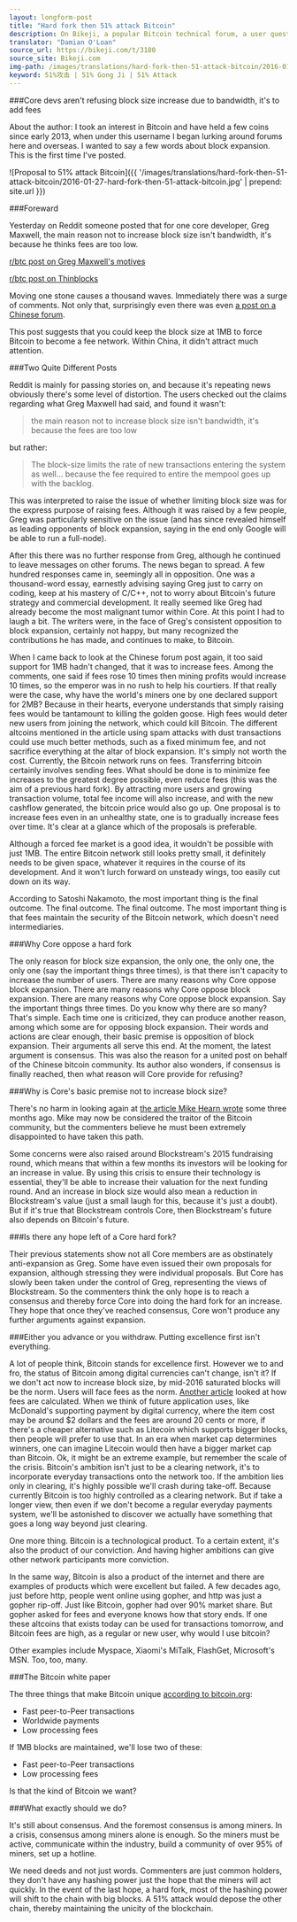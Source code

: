 ```yaml
---
layout: longform-post
title: "Hard fork then 51% attack Bitcoin"
description: On Bikeji, a popular Bitcoin technical forum, a user questions the motives behind reluctance to increase block size and shows the extreme measures being proposed by alienated Chinese bitcoin users
translator: "Damian O'Loan"
source_url: https://bikeji.com/t/3180
source_site: Bikeji.com
img-path: /images/translations/hard-fork-then-51-attack-bitcoin/2016-01-27-hard-fork-then-51-attack-bitcoin.jpg
keyword: 51%攻击 | 51% Gong Ji | 51% Attack
---
```

###Core devs aren't refusing block size increase due to bandwidth, it's to add fees

About the author: I took an interest in Bitcoin and have held a few coins since early 2013, when under this username I began lurking around forums here and overseas. I wanted to say a few words about block expansion. This is the first time I've posted.

![Proposal to 51% attack Bitcoin]({{ '/images/translations/hard-fork-then-51-attack-bitcoin/2016-01-27-hard-fork-then-51-attack-bitcoin.jpg' | prepend: site.url }})

###Foreward

Yesterday on Reddit someone posted that for one core developer, Greg Maxwell, the main reason not to increase block size isn't bandwidth, it's because he thinks fees are too low.

<a href="https://www.reddit.com/r/btc/comments/42hl7g/greg_maxwell_admits_the_main_reason_for_the_block/" title="Reddit post on Greg Maxwell's motives">r/btc post on Greg Maxwell's motives</a>

<a href="https://www.reddit.com/r/btc/comments/42cxl9/xtreme_thinblocks/cza9ddu" title="Reddit post on Thinblocks">r/btc post on Thinblocks</a>

Moving one stone causes a thousand waves. Immediately there was a surge of comments. Not only that, surprisingly even there was even <a href="http://www.8btc.com/bitcoin-kuorongbenzhi" title="8btc post on motives behind block increase refusal">a post on a Chinese forum</a>.

This post suggests that you could keep the block size at 1MB to force Bitcoin to become a fee network. Within China, it didn't attract much attention.

###Two Quite Different Posts

Reddit is mainly for passing stories on, and because it's repeating news obviously there's some level of distortion. The users checked out the claims regarding what Greg Maxwell had said, and found it wasn't:

> the main reason not to increase block size isn't bandwidth, it's because the fees are too low

but rather:

> The block-size limits the rate of new transactions entering the system as well... because the fee required to entire the mempool goes up with the backlog.

This was interpreted to raise the issue of whether limiting block size was for the express purpose of raising fees. Although it was raised by a few people, Greg was particularly sensitive on the issue (and has since revealed himself as leading opponents of block expansion, saying in the end only Google will be able to run a full-node).

After this there was no further response from Greg, although he continued to leave messages on other forums. The news began to spread. A few hundred responses came in, seemingly all in opposition. One was a thousand-word essay, earnestly advising saying Greg just to carry on coding, keep at his mastery of C/C++, not to worry about Bitcoin's future strategy and commercial development. It really seemed like Greg had already become the most malignant tumor within Core. At this point I had to laugh a bit. The writers were, in the face of Greg's consistent opposition to block expansion, certainly not happy, but many recognized the contributions he has made, and continues to make, to Bitcoin.

When I came back to look at the Chinese forum post again, it too said support for 1MB hadn't changed, that it was to increase fees. Among the comments, one said if fees rose 10 times then mining profits would increase 10 times, so the emperor was in no rush to help his courtiers. If that really were the case, why have the world's miners one by one declared support for 2MB? Because in their hearts, everyone understands that simply raising fees would be tantamount to killing the golden goose. High fees would deter new users from joining the network, which could kill Bitcoin. The different altcoins mentioned in the article using spam attacks with dust transactions could use much better methods, such as a fixed minimum fee, and not sacrifice everything at the altar of block expansion. It's simply not worth the cost. Currently, the Bitcoin network runs on fees. Transferring bitcoin certainly involves sending fees. What should be done is to minimize fee increases to the greatest degree possible, even reduce fees (this was the aim of a previous hard fork). By attracting more users and growing transaction volume, total fee income will also increase, and with the new cashflow generated, the bitcoin price would also go up. One proposal is to increase fees even in an unhealthy state, one is to gradually increase fees over time. It's clear at a glance which of the proposals is preferable.

Although a forced fee market is a good idea, it wouldn't be possible with just 1MB. The entire Bitcoin network still looks pretty small, it definitely needs to be given space, whatever it requires in the course of its development. And it won't lurch forward on unsteady wings, too easily cut down on its way.

According to Satoshi Nakamoto, the most important thing is the final outcome. The final outcome. The final outcome. The most important thing is that fees maintain the security of the Bitcoin network, which doesn't need intermediaries.

###Why Core oppose a hard fork

The only reason for block size expansion, the only one, the only one, the only one (say the important things three times), is that there isn't capacity to increase the number of users. There are many reasons why Core oppose block expansion. There are many reasons why Core oppose block expansion. There are many reasons why Core oppose block expansion. Say the important things three times. Do you know why there are so many? That's simple. Each time one is criticized, they can produce another reason, among which some are for opposing block expansion. Their words and actions are clear enough, their basic premise is opposition of block expansion. Their arguments all serve this end. At the moment, the latest argument is consensus. This was also the reason for a united post on behalf of the Chinese bitcoin community. Its author also wonders, if consensus is finally reached, then what reason will Core provide for refusing?

###Why is Core's basic premise not to increase block size?

There's no harm in looking again at <a href="https://medium.com/@octskyward/%E6%AF%94%E7%89%B9%E5%B8%81%E5%8C%BA%E5%9D%97%E5%A4%A7%E5%B0%8F%E7%9A%84%E9%97%AE%E9%A2%98-a4a25d30485f#.gsmpi2fy4" title="Mike Hearn leaves Bitcoin, Chinese language post">the article Mike Hearn wrote</a> some three months ago. Mike may now be considered the traitor of the Bitcoin community, but the commenters believe he must been extremely disappointed to have taken this path.

Some concerns were also raised around Blockstream's 2015 fundraising round, which means that within a few months its investors will be looking for an increase in value. By using this crisis to ensure their technology is essential, they'll be able to increase their valuation for the next funding round. And an increase in block size would also mean a reduction in Blockstream's value (just a small laugh for this, because it's just a doubt). But if it's true that Blockstream controls Core, then Blockstream's future also depends on Bitcoin's future.

###Is there any hope left of a Core hard fork?

Their previous statements show not all Core members are as obstinately anti-expansion as Greg. Some have even issued their own proposals for expansion, although stressing they were individual proposals. But Core has slowly been taken under the control of Greg, representing the views of Blockstream. So the commenters think the only hope is to reach a consensus and thereby force Core into doing the hard fork for an increase. They hope that once they've reached consensus, Core won't produce any further arguments against expansion.

###Either you advance or you withdraw. Putting excellence first isn't everything.

A lot of people think, Bitcoin stands for excellence first. However we to and fro, the status of Bitcoin among digital currencies can't change, isn't it? If we don't act now to increase block size, by mid-2016 saturated blocks will be the norm. Users will face fees as the norm. <a href="http://www.8btc.com/opinion-2mb" title="8btc article on blockchain fee calculations">Another article</a> looked at how fees are calculated. When we think of future application uses, like McDonald's supporting payment by digital currency, where the item cost may be around $2 dollars and the fees are around 20 cents or more, if there's a cheaper alternative such as Litecoin which supports bigger blocks, then people will prefer to use that. In an era when market cap determines winners, one can imagine Litecoin would then have a bigger market cap than Bitcoin. Ok, it might be an extreme example, but remember the scale of the crisis. Bitcoin's ambition isn't just to be a clearing network, it's to incorporate everyday transactions onto the network too. If the ambition lies only in clearing, it's highly possible we'll crash during take-off. Because currently Bitcoin is too highly controlled as a clearing network. But if take a longer view, then even if we don't become a regular everyday payments system, we'll be astonished to discover we actually have something that goes a long way beyond just clearing.

One more thing. Bitcoin is a technological product. To a certain extent, it's also the product of our conviction. And having higher ambitions can give other network participants more conviction.

In the same way, Bitcoin is also a product of the internet and there are examples of products which were excellent but failed. A few decades ago, just before http, people went online using gopher, and http was just a gopher rip-off. Just like Bitcoin, gopher had over 90% market share. But gopher asked for fees and everyone knows how that story ends. If one these altcoins that exists today can be used for transactions tomorrow, and Bitcoin fees are high, as a regular or new user, why would I use bitcoin?

Other examples include Myspace, Xiaomi's MiTalk, FlashGet, Microsoft's MSN. Too, too, many.

###The Bitcoin white paper

The three things that make Bitcoin unique <a href="https://bitcoin.org/en/" title="Bitcoin.org homepage">according to bitcoin.org</a>:

- Fast peer-to-Peer transactions
- Worldwide payments
- Low processing fees

If 1MB blocks are maintained, we'll lose two of these:

- Fast peer-to-Peer transactions
- Low processing fees

Is that the kind of Bitcoin we want?

###What exactly should we do?

It's still about consensus. And the foremost consensus is among miners. In a crisis, consensus among miners alone is enough. So the miners must be active, communicate within the industry, build a community of over 95% of miners, set up a hotline.

We need deeds and not just words. Commenters are just common holders, they don't have any hashing power just the hope that the miners will act quickly. In the event of the last hope, a hard fork, most of the hashing power will shift to the chain with big blocks. A 51% attack would depose the other chain, thereby maintaining the unicity of the blockchain.
